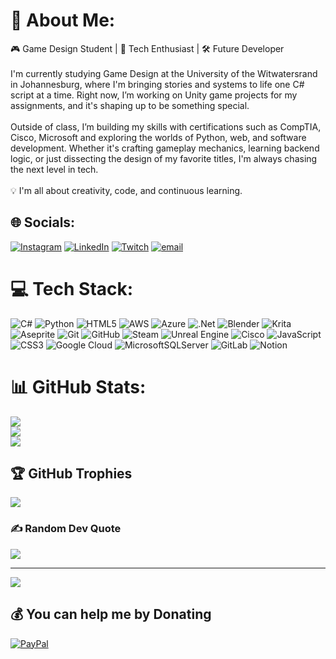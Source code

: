 # 💫 About Me:
🎮 Game Design Student | 🧠 Tech Enthusiast | 🛠️ Future Developer<br><br>I'm currently studying Game Design at the University of the Witwatersrand in Johannesburg, where I'm bringing stories and systems to life one C# script at a time. Right now, I’m working on Unity game projects for my assignments, and it's shaping up to be something special.<br><br>Outside of class, I’m building my skills with certifications such as CompTIA, Cisco, Microsoft and exploring the worlds of Python, web, and software development. Whether it's crafting gameplay mechanics, learning backend logic, or just dissecting the design of my favorite titles, I'm always chasing the next level in tech.<br><br>💡 I'm all about creativity, code, and continuous learning.


## 🌐 Socials:
[![Instagram](https://img.shields.io/badge/Instagram-%23E4405F.svg?logo=Instagram&logoColor=white)](https://instagram.com/phiwe.bhengu) [![LinkedIn](https://img.shields.io/badge/LinkedIn-%230077B5.svg?logo=linkedin&logoColor=white)](https://linkedin.com/in/www.linkedin.com/in/phiwe-bhengu-634361300) [![Twitch](https://img.shields.io/badge/Twitch-%239146FF.svg?logo=Twitch&logoColor=white)](https://twitch.tv/phiwebhengu) [![email](https://img.shields.io/badge/Email-D14836?logo=gmail&logoColor=white)](mailto:bhengu080104@gmail.com) 

# 💻 Tech Stack:
![C#](https://img.shields.io/badge/c%23-%23239120.svg?style=flat&logo=csharp&logoColor=white) ![Python](https://img.shields.io/badge/python-3670A0?style=flat&logo=python&logoColor=ffdd54) ![HTML5](https://img.shields.io/badge/html5-%23E34F26.svg?style=flat&logo=html5&logoColor=white) ![AWS](https://img.shields.io/badge/AWS-%23FF9900.svg?style=flat&logo=amazon-aws&logoColor=white) ![Azure](https://img.shields.io/badge/azure-%230072C6.svg?style=flat&logo=microsoftazure&logoColor=white) ![.Net](https://img.shields.io/badge/.NET-5C2D91?style=flat&logo=.net&logoColor=white) ![Blender](https://img.shields.io/badge/blender-%23F5792A.svg?style=flat&logo=blender&logoColor=white) ![Krita](https://img.shields.io/badge/Krita-203759?style=flat&logo=krita&logoColor=EEF37B) ![Aseprite](https://img.shields.io/badge/Aseprite-FFFFFF?style=flat&logo=Aseprite&logoColor=#7D929E) ![Git](https://img.shields.io/badge/git-%23F05033.svg?style=flat&logo=git&logoColor=white) ![GitHub](https://img.shields.io/badge/github-%23121011.svg?style=flat&logo=github&logoColor=white) ![Steam](https://img.shields.io/badge/steam-%23000000.svg?style=flat&logo=steam&logoColor=white) ![Unreal Engine](https://img.shields.io/badge/unrealengine-%23313131.svg?style=flat&logo=unrealengine&logoColor=white) ![Cisco](https://img.shields.io/badge/cisco-%23049fd9.svg?style=flat&logo=cisco&logoColor=black) ![JavaScript](https://img.shields.io/badge/javascript-%23323330.svg?style=flat&logo=javascript&logoColor=%23F7DF1E) ![CSS3](https://img.shields.io/badge/css3-%231572B6.svg?style=flat&logo=css3&logoColor=white) ![Google Cloud](https://img.shields.io/badge/GoogleCloud-%234285F4.svg?style=flat&logo=google-cloud&logoColor=white) ![MicrosoftSQLServer](https://img.shields.io/badge/Microsoft%20SQL%20Server-CC2927?style=flat&logo=microsoft%20sql%20server&logoColor=white) ![GitLab](https://img.shields.io/badge/gitlab-%23181717.svg?style=flat&logo=gitlab&logoColor=white) ![Notion](https://img.shields.io/badge/Notion-%23000000.svg?style=flat&logo=notion&logoColor=white)
# 📊 GitHub Stats:
![](https://github-readme-stats.vercel.app/api?username=phiwebhengu&theme=dark&hide_border=false&include_all_commits=true&count_private=true)<br/>
![](https://nirzak-streak-stats.vercel.app/?user=phiwebhengu&theme=dark&hide_border=false)<br/>
![](https://github-readme-stats.vercel.app/api/top-langs/?username=phiwebhengu&theme=dark&hide_border=false&include_all_commits=true&count_private=true&layout=compact)

## 🏆 GitHub Trophies
![](https://github-profile-trophy.vercel.app/?username=phiwebhengu&theme=radical&no-frame=false&no-bg=true&margin-w=4)

### ✍️ Random Dev Quote
![](https://quotes-github-readme.vercel.app/api?type=horizontal&theme=radical)

---
[![](https://visitcount.itsvg.in/api?id=phiwebhengu&icon=0&color=0)](https://visitcount.itsvg.in)

  ## 💰 You can help me by Donating
  [![PayPal](https://img.shields.io/badge/PayPal-00457C?style=for-the-badge&logo=paypal&logoColor=white)](https://paypal.me/paypal.me/phiwebhengu) 

  
<!-- Proudly created with GPRM ( https://gprm.itsvg.in ) -->
